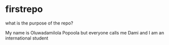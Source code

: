 # firstrepo
what is the  purpose of the repo?

My name is Oluwadamilola Popoola but everyone calls me Dami and I am an international student 
